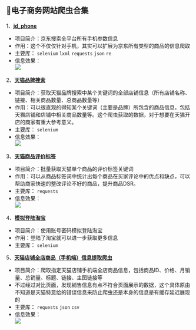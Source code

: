 ## :rocket:电子商务网站爬虫合集
1、[**jd_phone**](https://github.com/Hopetree/E-commerce-crawlers/tree/master/jd_phone)
- 项目简介：京东搜索全平台所有手机参数信息
- 作用：这个不仅仅针对手机，其实可以扩展为京东所有类型的商品的信息爬取
- 主要库：
`selenium`
`lxml`
`requests`
`json`
`re`
- 信息效果：</br>
![](https://github.com/Hopetree/E-commerce-crawlers/blob/master/jd_phone/0001.png)

2、[**天猫品牌搜索**](https://github.com/Hopetree/E-commerce-crawlers/tree/master/%E5%A4%A9%E7%8C%AB%E5%93%81%E7%89%8C%E6%90%9C%E7%B4%A2)
- 项目简介：获取天猫品牌搜索中某个关键词的全部店铺信息（所有店铺名称、链接、相关商品数量、总商品数量等）
- 作用：可以很直观的得知某个关键词（主要是品牌）所包含的商品信息，包括天猫店铺和店铺中相关商品数量等。这个爬虫获取的数据，对于想要在天猫开店的商家有重大参考意义。
- 主要库：
`selenium`
- 信息效果：</br>
![](https://github.com/Hopetree/E-commerce-crawlers/blob/master/%E5%A4%A9%E7%8C%AB%E5%93%81%E7%89%8C%E6%90%9C%E7%B4%A2/001.png)

3、[**天猫商品评价标签**](https://github.com/Hopetree/E-commerce-crawlers/tree/master/%E5%A4%A9%E7%8C%AB%E5%95%86%E5%93%81%E8%AF%84%E4%BB%B7%E6%A0%87%E7%AD%BE)
- 项目简介：批量获取天猫单个商品的评价标签关键词
- 作用：可以从商品标签词中统计出每个商品在买家评论中的优点和缺点，可以帮助商家快速的整改评论不好的商品，提升商品DSR。
- 主要库：
`requests`
- 信息效果：</br>
![](https://github.com/Hopetree/E-commerce-crawlers/blob/master/%E5%A4%A9%E7%8C%AB%E5%95%86%E5%93%81%E8%AF%84%E4%BB%B7%E6%A0%87%E7%AD%BE/0001.png)

4、[**模拟登陆淘宝**](https://github.com/Hopetree/E-commerce-crawlers/tree/master/login_taobao)
- 项目简介：使用账号密码模拟登陆淘宝
- 作用：登陆了淘宝就可以进一步获取更多信息
- 主要库：
`selenium`

5、[**天猫店铺全店商品（手机端）信息提取爬虫**](https://github.com/Hopetree/E-commerce-crawlers/blob/master/tm-products-m/tm-mobie.py)
- 项目简介：爬取指定天猫店铺手机端全店商品信息，包括商品ID、价格、月销量、总销量、标题、链接、主图链接等
- 不过经过对比页面，发现销售信息有点不符合页面展示的数据，这个具体原由不知道是天猫特意给的错误信息来防止爬虫还是本身的信息是有缓存延迟展现的
- 主要库：
`requests`
`json`
`csv`
- 信息效果：</br>
![](https://github.com/Hopetree/E-commerce-crawlers/blob/master/tm-products-m/tm_m.png)
